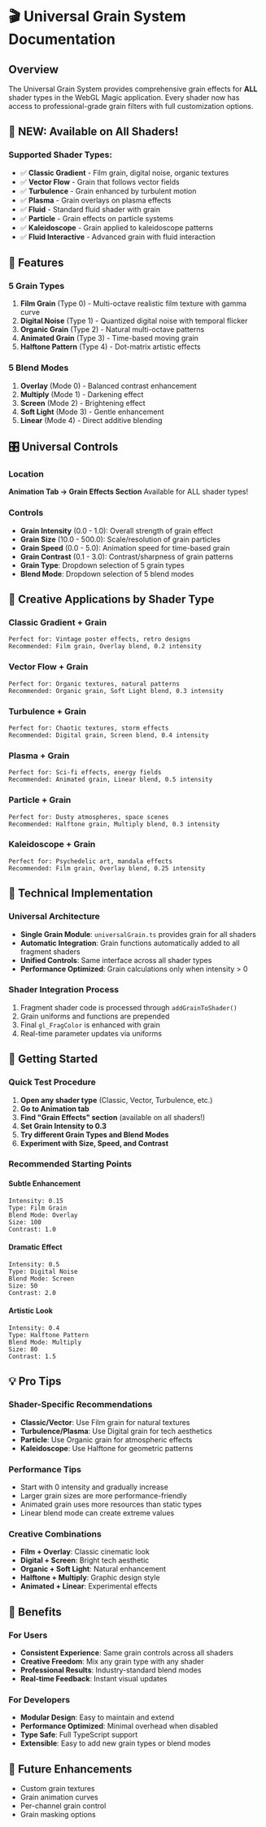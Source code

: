 # 🎬 Universal Grain System Documentation

## Overview
The Universal Grain System provides comprehensive grain effects for **ALL** shader types in the WebGL Magic application. Every shader now has access to professional-grade grain filters with full customization options.

## 🌟 **NEW: Available on All Shaders!**

### Supported Shader Types:
- ✅ **Classic Gradient** - Film grain, digital noise, organic textures
- ✅ **Vector Flow** - Grain that follows vector fields
- ✅ **Turbulence** - Grain enhanced by turbulent motion
- ✅ **Plasma** - Grain overlays on plasma effects
- ✅ **Fluid** - Standard fluid shader with grain
- ✅ **Particle** - Grain effects on particle systems
- ✅ **Kaleidoscope** - Grain applied to kaleidoscope patterns
- ✅ **Fluid Interactive** - Advanced grain with fluid interaction

## 🎯 Features

### 5 Grain Types
1. **Film Grain** (Type 0) - Multi-octave realistic film texture with gamma curve
2. **Digital Noise** (Type 1) - Quantized digital noise with temporal flicker
3. **Organic Grain** (Type 2) - Natural multi-octave patterns
4. **Animated Grain** (Type 3) - Time-based moving grain
5. **Halftone Pattern** (Type 4) - Dot-matrix artistic effects

### 5 Blend Modes
1. **Overlay** (Mode 0) - Balanced contrast enhancement
2. **Multiply** (Mode 1) - Darkening effect
3. **Screen** (Mode 2) - Brightening effect
4. **Soft Light** (Mode 3) - Gentle enhancement
5. **Linear** (Mode 4) - Direct additive blending

## 🎛️ Universal Controls

### Location
**Animation Tab → Grain Effects Section**
Available for ALL shader types!

### Controls
- **Grain Intensity** (0.0 - 1.0): Overall strength of grain effect
- **Grain Size** (10.0 - 500.0): Scale/resolution of grain particles
- **Grain Speed** (0.0 - 5.0): Animation speed for time-based grain
- **Grain Contrast** (0.1 - 3.0): Contrast/sharpness of grain patterns
- **Grain Type**: Dropdown selection of 5 grain types
- **Blend Mode**: Dropdown selection of 5 blend modes

## 🎨 Creative Applications by Shader Type

### Classic Gradient + Grain
```
Perfect for: Vintage poster effects, retro designs
Recommended: Film grain, Overlay blend, 0.2 intensity
```

### Vector Flow + Grain
```
Perfect for: Organic textures, natural patterns
Recommended: Organic grain, Soft Light blend, 0.3 intensity
```

### Turbulence + Grain
```
Perfect for: Chaotic textures, storm effects
Recommended: Digital grain, Screen blend, 0.4 intensity
```

### Plasma + Grain
```
Perfect for: Sci-fi effects, energy fields
Recommended: Animated grain, Linear blend, 0.5 intensity
```

### Particle + Grain
```
Perfect for: Dusty atmospheres, space scenes
Recommended: Halftone grain, Multiply blend, 0.3 intensity
```

### Kaleidoscope + Grain
```
Perfect for: Psychedelic art, mandala effects
Recommended: Film grain, Overlay blend, 0.25 intensity
```

## 🔧 Technical Implementation

### Universal Architecture
- **Single Grain Module**: `universalGrain.ts` provides grain for all shaders
- **Automatic Integration**: Grain functions automatically added to all fragment shaders
- **Unified Controls**: Same interface across all shader types
- **Performance Optimized**: Grain calculations only when intensity > 0

### Shader Integration Process
1. Fragment shader code is processed through `addGrainToShader()`
2. Grain uniforms and functions are prepended
3. Final `gl_FragColor` is enhanced with grain
4. Real-time parameter updates via uniforms

## 🚀 Getting Started

### Quick Test Procedure
1. **Open any shader type** (Classic, Vector, Turbulence, etc.)
2. **Go to Animation tab**
3. **Find "Grain Effects" section** (available on all shaders!)
4. **Set Grain Intensity to 0.3**
5. **Try different Grain Types and Blend Modes**
6. **Experiment with Size, Speed, and Contrast**

### Recommended Starting Points

#### Subtle Enhancement
```
Intensity: 0.15
Type: Film Grain
Blend Mode: Overlay
Size: 100
Contrast: 1.0
```

#### Dramatic Effect
```
Intensity: 0.5
Type: Digital Noise
Blend Mode: Screen
Size: 50
Contrast: 2.0
```

#### Artistic Look
```
Intensity: 0.4
Type: Halftone Pattern
Blend Mode: Multiply
Size: 80
Contrast: 1.5
```

## 💡 Pro Tips

### Shader-Specific Recommendations
- **Classic/Vector**: Use Film grain for natural textures
- **Turbulence/Plasma**: Use Digital grain for tech aesthetics
- **Particle**: Use Organic grain for atmospheric effects
- **Kaleidoscope**: Use Halftone for geometric patterns

### Performance Tips
- Start with 0 intensity and gradually increase
- Larger grain sizes are more performance-friendly
- Animated grain uses more resources than static types
- Linear blend mode can create extreme values

### Creative Combinations
- **Film + Overlay**: Classic cinematic look
- **Digital + Screen**: Bright tech aesthetic
- **Organic + Soft Light**: Natural enhancement
- **Halftone + Multiply**: Graphic design style
- **Animated + Linear**: Experimental effects

## 🎉 Benefits

### For Users
- **Consistent Experience**: Same grain controls across all shaders
- **Creative Freedom**: Mix any grain type with any shader
- **Professional Results**: Industry-standard blend modes
- **Real-time Feedback**: Instant visual updates

### For Developers
- **Modular Design**: Easy to maintain and extend
- **Performance Optimized**: Minimal overhead when disabled
- **Type Safe**: Full TypeScript support
- **Extensible**: Easy to add new grain types or blend modes

## 🔮 Future Enhancements
- Custom grain textures
- Grain animation curves
- Per-channel grain control
- Grain masking options
